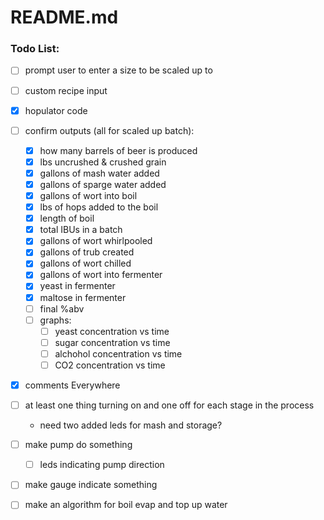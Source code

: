 # README.md

### Todo List:
- [ ] prompt user to enter a size to be scaled up to
- [ ] custom recipe input
- [x] hopulator code
- [ ] confirm outputs (all for scaled up batch):
    - [x] how many barrels of beer is produced
    - [x] lbs uncrushed & crushed grain
    - [x] gallons of mash water added
    - [x] gallons of sparge water added
    - [x] gallons of wort into boil
    - [x] lbs of hops added to the boil
    - [x] length of boil
    - [x] total IBUs in a batch
    - [x] gallons of wort whirlpooled
    - [x] gallons of trub created
    - [x] gallons of wort chilled
    - [x] gallons of wort into fermenter
    - [x] yeast in fermenter
    - [x] maltose in fermenter
    - [ ] final %abv
    - [ ] graphs:
        - [ ] yeast concentration vs time
        - [ ] sugar concentration vs time
        - [ ] alchohol concentration vs time
        - [ ] CO2 concentration vs time
- [x] comments Everywhere
- [ ] at least one thing turning on and one off for each stage in the process
    - need two added leds for mash and storage?
- [ ] make pump do something
    - [ ] leds indicating pump direction
- [ ] make gauge indicate something
- [ ] make an algorithm for boil evap and top up water


